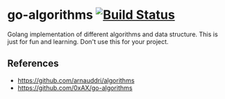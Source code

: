 # go-algorithms [![Build Status](http://img.shields.io/travis/tcnksm/go-algorithms.svg?style=flat-square)][travis] 

[travis]: https://travis-ci.org/tcnksm/go-algorithms

Golang implementation of different algorithms and data structure. This is just for fun and learning. Don't use this for your project. 

## References

- https://github.com/arnauddri/algorithms
- https://github.com/0xAX/go-algorithms
